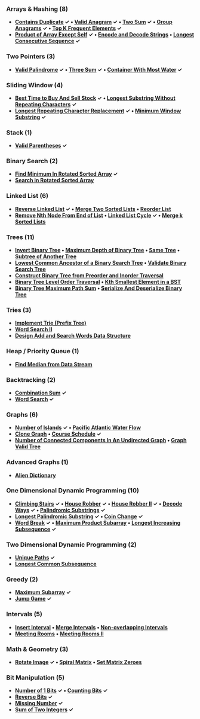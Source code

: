 ### Arrays & Hashing (8)
- **[Contains Duplicate](https://leetcode.com/problems/contains-duplicate/description/) ✓ • [Valid Anagram](https://leetcode.com/problems/valid-anagram/description/) ✓ • [Two Sum](https://leetcode.com/problems/two-sum/description/) ✓ • [Group Anagrams](https://leetcode.com/problems/group-anagrams/description/) ✓ • [Top K Frequent Elements](https://leetcode.com/problems/top-k-frequent-elements/description/) ✓**
- **[Product of Array Except Self](https://leetcode.com/problems/product-of-array-except-self/description/) ✓ • [Encode and Decode Strings](https://leetcode.com/problems/encode-and-decode-strings/description/) • [Longest Consecutive Sequence](https://leetcode.com/problems/longest-consecutive-sequence/description/) ✓**


### Two Pointers (3)
- **[Valid Palindrome](https://leetcode.com/problems/valid-palindrome/description/) ✓ • [Three Sum](https://leetcode.com/problems/3sum/description/) ✓ • [Container With Most Water](https://leetcode.com/problems/container-with-most-water/description/) ✓**


### Sliding Window (4)
- **[Best Time to Buy And Sell Stock](https://leetcode.com/problems/best-time-to-buy-and-sell-stock/description/) ✓ • [Longest Substring Without Repeating Characters](https://leetcode.com/problems/longest-substring-without-repeating-characters/description/) ✓**
- **[Longest Repeating Character Replacement](https://leetcode.com/problems/longest-repeating-character-replacement/description/) ✓ • [Minimum Window Substring](https://leetcode.com/problems/minimum-window-substring/description/) ✓**


### Stack (1)
- **[Valid Parentheses](https://leetcode.com/problems/valid-parentheses/description/) ✓**


### Binary Search (2)
- **[Find Minimum In Rotated Sorted Array](https://leetcode.com/problems/find-minimum-in-rotated-sorted-array/description/) ✓**
- **[Search in Rotated Sorted Array](https://leetcode.com/problems/search-in-rotated-sorted-array/description/)**


### Linked List (6)
- **[Reverse Linked List](https://leetcode.com/problems/reverse-linked-list/description/) ✓ • [Merge Two Sorted Lists](https://leetcode.com/problems/merge-two-sorted-lists/description/) • [Reorder List](https://leetcode.com/problems/reorder-list/description/)**
- **[Remove Nth Node From End of List](https://leetcode.com/problems/remove-nth-node-from-end-of-list/description/) • [Linked List Cycle](https://leetcode.com/problems/linked-list-cycle/description/) ✓ • [Merge k Sorted Lists](https://leetcode.com/problems/merge-k-sorted-lists/description/)**


### Trees (11)
- **[Invert Binary Tree](https://leetcode.com/problems/invert-binary-tree/description/) • [Maximum Depth of Binary Tree](https://leetcode.com/problems/maximum-depth-of-binary-tree/description/) • [Same Tree](https://leetcode.com/problems/same-tree/description/) • [Subtree of Another Tree](https://leetcode.com/problems/subtree-of-another-tree/description/)**
- **[Lowest Common Ancestor of a Binary Search Tree](https://leetcode.com/problems/lowest-common-ancestor-of-a-binary-search-tree/description/) • [Validate Binary Search Tree](https://leetcode.com/problems/validate-binary-search-tree/description/)**
- **[Construct Binary Tree from Preorder and Inorder Traversal](https://leetcode.com/problems/construct-binary-tree-from-preorder-and-inorder-traversal/description/)**
- **[Binary Tree Level Order Traversal](https://leetcode.com/problems/binary-tree-level-order-traversal/description/) • [Kth Smallest Element in a BST](https://leetcode.com/problems/kth-smallest-element-in-a-bst/description/)**
- **[Binary Tree Maximum Path Sum](https://leetcode.com/problems/binary-tree-maximum-path-sum/description/) • [Serialize And Deserialize Binary Tree](https://leetcode.com/problems/serialize-and-deserialize-binary-tree/description/)**


### Tries (3)
- **[Implement Trie (Prefix Tree)](https://leetcode.com/problems/implement-trie-prefix-tree/description/)**
- **[Word Search II](https://leetcode.com/problems/word-search-ii/description/)**
- **[Design Add and Search Words Data Structure](https://leetcode.com/problems/design-add-and-search-words-data-structure/description/)**


### Heap / Priority Queue (1)
- **[Find Median from Data Stream](https://leetcode.com/problems/find-median-from-data-stream/description/)**


### Backtracking (2)
- **[Combination Sum](https://leetcode.com/problems/combination-sum/description/) ✓**
- **[Word Search](https://leetcode.com/problems/word-search/description/) ✓**


### Graphs (6)
- **[Number of Islands](https://leetcode.com/problems/number-of-islands/description/) ✓ • [Pacific Atlantic Water Flow](https://leetcode.com/problems/pacific-atlantic-water-flow/description/)**
- **[Clone Graph](https://leetcode.com/problems/clone-graph/description/) • [Course Schedule](https://leetcode.com/problems/course-schedule/description/) ✓**
- **[Number of Connected Components In An Undirected Graph](https://leetcode.com/problems/number-of-connected-components-in-an-undirected-graph/description/) • [Graph Valid Tree](https://leetcode.com/problems/graph-valid-tree/description/)**


### Advanced Graphs (1)
- **[Alien Dictionary](https://leetcode.com/problems/alien-dictionary/description/)**


### One Dimensional Dynamic Programming (10)
- **[Climbing Stairs](https://leetcode.com/problems/climbing-stairs/description/) ✓ • [House Robber](https://leetcode.com/problems/house-robber/description/) ✓ • [House Robber II](https://leetcode.com/problems/house-robber-ii/description/) ✓ • [Decode Ways](https://leetcode.com/problems/decode-ways/description/) ✓ • [Palindromic Substrings](https://leetcode.com/problems/palindromic-substrings/description/) ✓**
- **[Longest Palindromic Substring](https://leetcode.com/problems/longest-palindromic-substring/description/) ✓ • [Coin Change](https://leetcode.com/problems/coin-change/description/) ✓**
- **[Word Break](https://leetcode.com/problems/word-break/) ✓ • [Maximum Product Subarray](https://leetcode.com/problems/maximum-product-subarray/description/) • [Longest Increasing Subsequence](https://leetcode.com/problems/longest-increasing-subsequence/description/) ✓**


### Two Dimensional Dynamic Programming (2)
- **[Unique Paths](https://leetcode.com/problems/unique-paths/description/) ✓**
- **[Longest Common Subsequence](https://leetcode.com/problems/longest-common-subsequence/description/)**


### Greedy (2)
- **[Maximum Subarray](https://leetcode.com/problems/maximum-subarray/description/) ✓**
- **[Jump Game](https://leetcode.com/problems/jump-game/description/) ✓**


### Intervals (5)
- **[Insert Interval](https://leetcode.com/problems/insert-interval/description/) • [Merge Intervals](https://leetcode.com/problems/merge-intervals/description/) • [Non-overlapping Intervals](https://leetcode.com/problems/non-overlapping-intervals/description/)**
- **[Meeting Rooms](https://leetcode.com/problems/meeting-rooms/description/) • [Meeting Rooms II](https://leetcode.com/problems/meeting-rooms-ii/description/)**


### Math & Geometry (3)
- **[Rotate Image](https://leetcode.com/problems/rotate-image/description/) ✓ • [Spiral Matrix](https://leetcode.com/problems/spiral-matrix/description/) • [Set Matrix Zeroes](https://leetcode.com/problems/set-matrix-zeroes/description/)**


### Bit Manipulation (5)
- **[Number of 1 Bits](https://leetcode.com/problems/number-of-1-bits/description/) ✓ • [Counting Bits](https://leetcode.com/problems/counting-bits/description/) ✓**
- **[Reverse Bits](https://leetcode.com/problems/reverse-bits/description/) ✓**
- **[Missing Number](https://leetcode.com/problems/missing-number/description/) ✓**
- **[Sum of Two Integers](https://leetcode.com/problems/sum-of-two-integers/description/) ✓**
